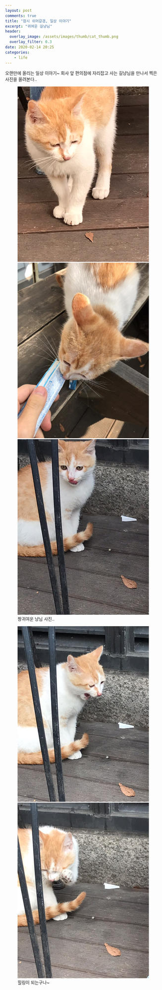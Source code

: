 ```yaml
---
layout: post
comments: true
title: "잠시 쉬어갈겸, 일상 이야기"
excerpt: "귀여운 길냥님"
header:
  overlay_image: /assets/images/thumb/cat_thumb.png
  overlay_filter: 0.3
date: 2020-02-14 20:25
categories:
    - life
---
```

오랜만에 올리는 일상 이야기~ 회사 앞 편의점에 자리잡고 사는 길냥님을 만나서 찍은 사진을 올려본다..

<figure class="rsp-img type2 w30 border--none-child">
  <img src="/assets/images/post/cat_img01.png" alt="짱귀여운 냥님 1">
  <img src="/assets/images/post/cat_img02.png" alt="짱귀여운 냥님 2">
  <img src="/assets/images/post/cat_img03.png" alt="짱귀여운 냥님 3">
  <figcaption aria-hidden="true">짱귀여운 냥님 사진..</figcaption>
</figure>

<figure class="rsp-img type2 w50 border--none-child">
  <img src="/assets/images/post/cat_img04.png" alt="짱귀여운 냥님 4">
  <img src="/assets/images/post/cat_img05.png" alt="짱귀여운 냥님 5">
  <figcaption aria-hidden="true">힐링이 되는구나~</figcaption>
</figure>